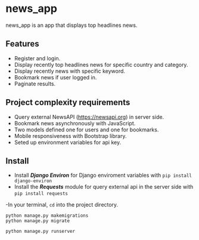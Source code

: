 # news_app
news_app is an app that displays top headlines news.

## Features
  - Register and login.
  - Display recently top headlines news for specific country and category.
  - Display recently news with specific keyword.
  - Bookmark news if user logged in.
  - Paginate results.
  
## Project complexity requirements
  - Query external NewsAPI (https://newsapi.org) in server side.
  - Bookmark news asynchronously with JavaScript.
  - Two models defined one for users and one for bookmarks.
  - Mobile responsiveness with Bootstrap library.
  - Seted up environment variables for api key.
            
## Install
  - Install ***Django Environ*** for Django enviroment variables with `pip install django-environ`
  - Install the ***Requests*** module for query external api in the server side with `pip install requests`
  
  -In your terminal, `cd` into the project directory.
  ```
  python manage.py makemigrations
  python manage.py migrate
  
  python manage.py runserver
  ```
